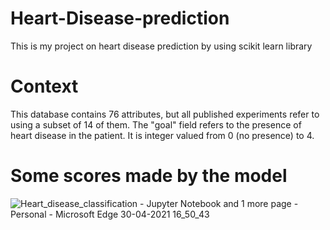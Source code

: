 # Heart-Disease-prediction
This is my project on heart disease prediction by using scikit learn library

# Context
This database contains 76 attributes, but all published experiments refer to using a subset of 14 of them. 
The "goal" field refers to the presence of heart disease in the patient. It is integer valued from 0 (no presence) to 4.

# Some scores made by the model
![Heart_disease_classification - Jupyter Notebook and 1 more page - Personal - Microsoft​ Edge 30-04-2021 16_50_43](https://user-images.githubusercontent.com/64539670/116689582-f0528480-a9d5-11eb-9465-5f97d9caddc6.png)
